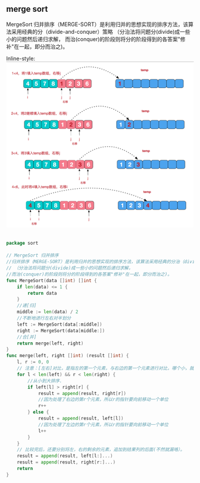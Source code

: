 
## merge sort

MergeSort 
归并排序（MERGE-SORT）是利用归并的思想实现的排序方法，该算法采用经典的分（divide-and-conquer）策略
（分治法将问题分(divide)成一些小的问题然后递归求解，
而治(conquer)的阶段则将分的阶段得到的各答案"修补"在一起，即分而治之)。


Inline-style: 
![alt text](merge.png "Logo Title Text 1")



```go

package sort

// MergeSort 归并排序
//归并排序（MERGE-SORT）是利用归并的思想实现的排序方法，该算法采用经典的分治（divide-and-conquer）策略
// （分治法将问题分(divide)成一些小的问题然后递归求解，
//而治(conquer)的阶段则将分的阶段得到的各答案"修补"在一起，即分而治之)。
func MergeSort(data []int) []int {
	if len(data) <= 1 {
		return data
	}
	//递[归]
	middle := len(data) / 2
	//不断地进行左右对半划分
	left := MergeSort(data[:middle])
	right := MergeSort(data[middle:])
	//合[并]
	return merge(left, right)
}
func merge(left, right []int) (result []int) {
	l, r := 0, 0
	// 注意：[左右]对比，是指左的第一个元素，与右边的第一个元素进行对比，哪个小，就先放到结果的第一位，然后左或右取出了元素的那边的索引进行++
	for l < len(left) && r < len(right) {
		//从小到大排序.
		if left[l] > right[r] {
			result = append(result, right[r])
			//因为处理了右边的第r个元素，所以r的指针要向前移动一个单位
			r++
		} else {
			result = append(result, left[l])
			//因为处理了左边的第r个元素，所以r的指针要向前移动一个单位
			l++
		}
	}
	// 比较完后，还要分别将左，右的剩余的元素，追加到结果列的后面(不然就漏咯）。
	result = append(result, left[l:]...)
	result = append(result, right[r:]...)
	return
}


```